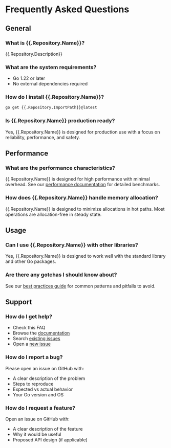 # Frequently Asked Questions

## General

### What is {{.Repository.Name}}?

{{.Repository.Description}}

### What are the system requirements?

- Go 1.22 or later
- No external dependencies required

### How do I install {{.Repository.Name}}?

```bash
go get {{.Repository.ImportPath}}@latest
```

### Is {{.Repository.Name}} production ready?

Yes, {{.Repository.Name}} is designed for production use with a focus on reliability, performance, and safety.

## Performance

### What are the performance characteristics?

{{.Repository.Name}} is designed for high performance with minimal overhead. See our [performance documentation](performance.md) for detailed benchmarks.

### How does {{.Repository.Name}} handle memory allocation?

{{.Repository.Name}} is designed to minimize allocations in hot paths. Most operations are allocation-free in steady state.

## Usage

### Can I use {{.Repository.Name}} with other libraries?

Yes, {{.Repository.Name}} is designed to work well with the standard library and other Go packages.

### Are there any gotchas I should know about?

See our [best practices guide](best-practices.md) for common patterns and pitfalls to avoid.

## Support

### How do I get help?

- Check this FAQ
- Browse the [documentation](../README.md)
- Search [existing issues]({{.Repository.URL}}/issues)
- Open a [new issue]({{.Repository.URL}}/issues/new)

### How do I report a bug?

Please open an issue on GitHub with:

- A clear description of the problem
- Steps to reproduce
- Expected vs actual behavior
- Your Go version and OS

### How do I request a feature?

Open an issue on GitHub with:

- A clear description of the feature
- Why it would be useful
- Proposed API design (if applicable)
